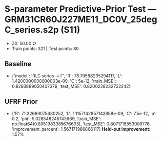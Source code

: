 # S-parameter Predictive-Prior Test — GRM31CR60J227ME11_DC0V_25degC_series.s2p (S11)
- Z0: 50.00 Ω
- Train points: 321  |  Test points: 80

## Baseline
- {'model': 'RLC series -> Γ', 'R': 76.70588235294117, 'L': 1.4200000000000003e-09, 'C': 5e-12, 'train_MSE': 0.8293889650407379, 'test_MSE': 0.8200228232732242}

## UFRF Prior
- {'R': 71.22689075630252, 'L': 1.1157142857142858e-09, 'C': 7.5e-12, 'a': 0.2, 'phi': 5.026548245743669, 'train_MSE': np.float64(0.8051983385676633), 'test_MSE': 0.8071716553009776, 'improvement_percent': 1.567171986866117}
**Held-out improvement:** 1.57%